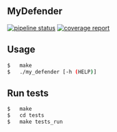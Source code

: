 ## MyDefender

[![pipeline status](https://git.emile-lepetit.fr/epitech/tek-1/mul/my-defender/badges/master/pipeline.svg)](https://git.emile-lepetit.fr/epitech/tek-1/mul/my-defender/commits/master)
[![coverage report](https://git.emile-lepetit.fr/epitech/tek-1/mul/my-defender/badges/master/coverage.svg)](https://git.emile-lepetit.fr/epitech/tek-1/mul/my-defender/commits/master)

## Usage
```bash
$   make
$   ./my_defender [-h (HELP)]
```

## Run tests
```bash
$   make
$   cd tests
$   make tests_run
```

